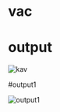 # vac

# output

![kav](https://github.com/Kavin2712/vac/assets/138111248/c8e97197-e78e-4865-b2a5-83525e399cdc)


#output1


![output1](https://github.com/Kavin2712/vac/assets/138111248/cfa76a5b-1ae1-47b7-8077-93008a7ff908)
